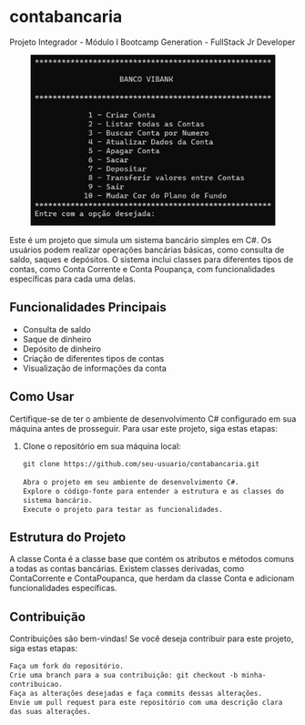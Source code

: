 # contabancaria
Projeto Integrador - Módulo I Bootcamp Generation - FullStack Jr Developer

<p align="center">
<img height="300em" src="https://github.com/victorpaliari/contabancaria/blob/main/contabancaria_foto.png"/>



Este é um projeto que simula um sistema bancário simples em C#. Os usuários podem realizar operações bancárias básicas, como consulta de saldo, saques e depósitos. O sistema inclui classes para diferentes tipos de contas, como Conta Corrente e Conta Poupança, com funcionalidades específicas para cada uma delas.

## Funcionalidades Principais

- Consulta de saldo
- Saque de dinheiro
- Depósito de dinheiro
- Criação de diferentes tipos de contas
- Visualização de informações da conta

## Como Usar

Certifique-se de ter o ambiente de desenvolvimento C# configurado em sua máquina antes de prosseguir. Para usar este projeto, siga estas etapas:

1. Clone o repositório em sua máquina local:

   ```shell
   git clone https://github.com/seu-usuario/contabancaria.git

   Abra o projeto em seu ambiente de desenvolvimento C#.
   Explore o código-fonte para entender a estrutura e as classes do sistema bancário.
   Execute o projeto para testar as funcionalidades.

## Estrutura do Projeto
A classe Conta é a classe base que contém os atributos e métodos comuns a todas as contas bancárias.
Existem classes derivadas, como ContaCorrente e ContaPoupanca, que herdam da classe Conta e adicionam funcionalidades específicas.
## Contribuição
Contribuições são bem-vindas! Se você deseja contribuir para este projeto, siga estas etapas:

  ```shell
  Faça um fork do repositório.
  Crie uma branch para a sua contribuição: git checkout -b minha-contribuicao.
  Faça as alterações desejadas e faça commits dessas alterações.
  Envie um pull request para este repositório com uma descrição clara das suas alterações.
